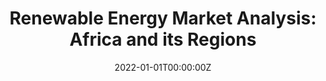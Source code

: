 ---
abstract: ""
authors:
- Ha Bui
- Jamie Pirie
- Hector Pollitt
- Unnada Chewpreecha
- An Vu
- Zsófi Kőműves
- Sophie Heald
- Alistair Smith
- Michael McGovern
- Finn-Henrik Barton
date: "2022-01-01T00:00:00Z"
doi: ""
featured: false
image:
  #caption: ""
  focal_point: ""
  preview_only: true
projects: []
publication: '*Renewable Energy Market Analysis: Africa and its Regions*'
publication_short: ""
publication_types:
#- "1" #Conference paper
#- "2" #Journal Article
#- "3" #Preprint
- "4" #Report
#- "5" #Book
#- "6" #Book Section
#- "7" #Thesis
#- "8" #Patent
publishDate: "2022-01-01T00:00:00Z"
#slides: example
summary: "In conjunction with this project, IRENA contracted Cambridge Econometrics to expand their macroeconometric model, E3ME, to be able to provide more granular economic modelling for Africa. Together with other members of the modelling team, I spent several months processing, verifying, and collating the data for 12 new African Regions plus the United Arab Emirates to be added to the model. Based on the extended version of E3ME, several colleagues (mentioned in the acknowledgements of the report) contributed to the economic modelling which the this report is based on."
tags:
- Report

links:
- name: Full Report
  url: https://irena.org/-/media/Files/IRENA/Agency/Publication/2022/Jan/IRENA_Market_Africa_2022.pdf?la=en&hash=BC8DEB8130CF9CC1C28FFE87ECBA519B32076013
  icon_pack: fas
  icon: file
- name: Summary Report
  url: https://irena.org/-/media/Files/IRENA/Agency/Publication/2022/Jan/IRENA_Market_Africa_2022_Summary.pdf?la=en&hash=BA5F72AAA3D5995E42D9B6C10203594E679CD7A6
  icon_pack: fas
  icon: file
- name: E3ME Update
  url: https://www.e3me.com/developments/e3me-adds-detailed-regional-coverage-of-africa-and-opec-countries/
  icon_pack: fas
  icon: blog
- name: E3ME Update
  url: https://www.linkedin.com/feed/update/urn:li:activity:6864595772919300096/?commentUrn=urn%3Ali%3Acomment%3A(activity%3A6864595360027832320%2C6864595752526606337)
  icon_pack: fab
  icon: linkedin-in
title: "Renewable Energy Market Analysis: Africa and its Regions"
url_code: ""
url_dataset: ""
url_pdf: 
url_poster: ""
url_project: ""
url_slides: ""
url_source: ""
url_video: ""

---